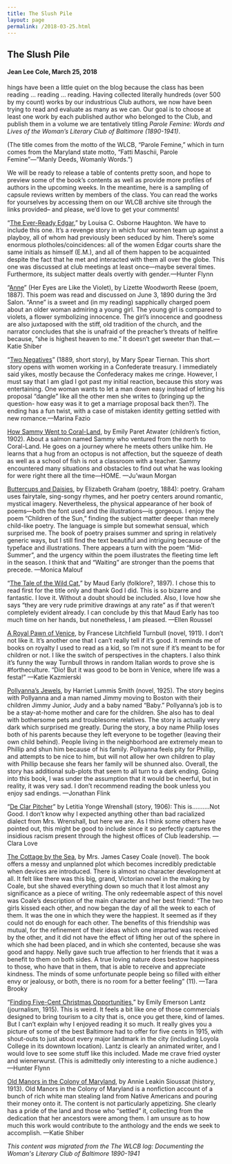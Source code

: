 ```yaml
---
title: The Slush Pile
layout: page
permalink: /2018-03-25.html
---
```

<style>
    .container{
        font-size:1.4em;
    }
</style>

## The Slush Pile
#### Jean Lee Cole, March 25, 2018

hings have been a little quiet on the blog because the class has been reading … reading … reading. Having collected literally hundreds (over 500 by my count) works by our industrious Club authors, we now have been trying to read and evaluate as many as we can. Our goal is to choose at least one work by each published author who belonged to the Club, and publish them in a volume we are tentatively titling *Parole Femine: Words and Lives of the Woman’s Literary Club of Baltimore (1890-1941)*. 

(The title comes from the motto of the WLCB, “Parole Femine,” which in turn comes from the Maryland state motto, “Fatti Maschii, Parole Femine”—”Manly Deeds, Womanly Words.”)

We will be ready to release a table of contents pretty soon, and hope to preview some of the book’s contents as well as provide more profiles of authors in the upcoming weeks. In the meantime, here is a sampling of capsule reviews written by members of the class. You can read the works for yourselves by accessing them on our WLCB archive site through the links provided– and please, we’d love to get your comments!

“[The Ever-Ready Edgar](https://elizajames.github.io/WLCB_draft/item.html?id=261),” by Louisa C. Osborne Haughton. We have to include this one. It’s a revenge story in which four women team up against a playboy, all of whom had previously been seduced by him. There’s some enormous plotholes/coincidences: all of the women Edgar courts share the same initials as himself (E.M.), and all of them happen to be acquainted despite the fact that he met and interacted with them all over the globe. This one was discussed at club meetings at least once—maybe several times. Furthermore, its subject matter deals overtly with gender.—Hunter Flynn

“[Anne](https://archive.org/details/abranchmaypoems00reesgoog)” (Her Eyes are Like the Violet), by Lizette Woodworth Reese (poem, 1887). This poem was read and discussed on June 3, 1890 during the 3rd Salon. “Anne” is a sweet and (in my reading) sapphically charged poem about an older woman admiring a young girl. The young girl is compared to violets, a flower symbolizing innocence. The girl’s innocence and goodness are also juxtaposed with the stiff, old tradition of the church, and the narrator concludes that she is unafraid of the preacher’s threats of hellfire because, “she is highest heaven to me.” It doesn’t get sweeter than that.—Katie Shiber

“[Two Negatives](https://elizajames.github.io/WLCB_draft/item.html?id=227)” (1889, short story), by Mary Spear Tiernan. This short story opens with women working in a Confederate treasury. I immediately said yikes, mostly because the Confederacy makes me cringe. However, I must say that I am glad I got past my initial reaction, because this story was entertaining. One woman wants to let a man down easy instead of letting his proposal “dangle” like all the other men she writes to (bringing up the question- how easy was it to get a marriage proposal back then?).  The ending has a fun twist, with a case of mistaken identity getting settled with new romance.—Marina Fazio

[How Sammy Went to Coral-Land](https://elizajames.github.io/WLCB_draft/item.html?id=195), by Emily Paret Atwater (children’s fiction, 1902). About a salmon named Sammy who ventured from the north to Coral-Land. He goes on a journey where he meets others unlike him. He learns that a hug from an octopus is not affection, but the squeeze of death as well as a school of fish is not a classroom with a teacher. Sammy encountered many situations and obstacles to find out what he was looking for were right there all the time—HOME. —Ju’waun Morgan

[Buttercups and Daisies](https://elizajames.github.io/WLCB_draft/item.html?id=293), by Elizabeth Graham (poetry, 1884): poetry. Graham uses fairytale, sing-songy rhymes, and her poetry centers around romantic, mystical imagery. Nevertheless, the physical appearance of her book of poems—both the font used and the illustrations—is gorgeous. I enjoy the poem “Children of the Sun,” finding the subject matter deeper than merely child-like poetry. The language is simple but somewhat sensual, which surprised me. The book of poetry praises summer and spring in relatively generic ways, but I still find the text beautiful and intriguing because of the typeface and illustrations. There appears a turn with the poem “Mid-Summer”, and the urgency within the poem illustrates the fleeting time left in the season. I think that and “Waiting” are stronger than the poems that precede. —Monica Malouf

“[The Tale of the Wild Cat](https://elizajames.github.io/WLCB_draft/item.html?id=451),” by Maud Early (folklore?, 1897). I chose this to read first for the title only and thank God I did. This is so bizarre and fantastic. I love it. Without a doubt should be included. Also, I love how she says “they are very rude primitive drawings at any rate” as if that weren’t completely evident already. I can conclude by this that Maud Early has too much time on her hands, but nonetheless, I am pleased. —Ellen Roussel

[A Royal Pawn of Venice](https://elizajames.github.io/WLCB_draft/item.html?id=134), by Francese Litchfield Turnbull (novel, 1911). I don’t not like it. It’s another one that I can’t really tell if it’s good. It reminds me of books on royalty I used to read as a kid, so I’m not sure if it’s meant to be for children or not. I like the switch of perspectives in the chapters. I also think it’s funny the way Turnbull throws in random Italian words to prove she is #fortheculture. “Dio! But it was good to be born in Venice, where life was a festa!” —Katie Kazmierski

[Pollyanna’s Jewels](https://archive.org/details/pollyannasjewels00smit), by Harriet Lummis Smith (novel, 1925). The story begins with Pollyanna and a man named Jimmy moving to Boston with their children Jimmy Junior, Judy and a baby named “Baby.” Pollyanna’s job is to be a stay-at-home mother and care for the children. She also has to deal with bothersome pets and troublesome relatives. The story is actually very dark which surprised me greatly. During the story, a boy name Philip loses both of his parents because they left everyone to be together (leaving their own child behind). People living in the neighborhood are extremely mean to Phillip and shun him because of his family. Pollyanna feels pity for Phillip, and attempts to be nice to him, but will not allow her own children to play with Phillip because she fears her family will be shunned also. Overall, the story has additional sub-plots that seem to all turn to a dark ending. Going into this book, I was under the assumption that it would be cheerful, but in reality, it was very sad. I don’t recommend reading the book unless you enjoy sad endings. —Jonathan Flink

“[De Clar Pitcher](https://elizajames.github.io/WLCB_draft/item.html?id=1544)” by Letitia Yonge Wrenshall (story, 1906): This is……….Not Good. I don’t know why I expected anything other than bad racialized dialect from Mrs. Wrenshall, but here we are. As I think some others have pointed out, this might be good to include since it so perfectly captures the insidious racism present through the highest offices of Club leadership. —Clara Love

[The Cottage by the Sea](https://elizajames.github.io/WLCB_draft/item.html?id=449), by Mrs. James Casey Coale (novel). The book offers a messy and unplanned plot which becomes incredibly predictable when devices are introduced. There is almost no character development at all. It felt like there was this big, grand, Victorian novel in the making by Coale, but she shaved everything down so much that it lost almost any significance as a piece of writing. The only redeemable aspect of this novel was Coale’s description of the main character and her best friend: “The two girls kissed each other, and now began the day of all the week to each of them. It was the one in which they were the happiest. It seemed as if they could not do enough for each other. The benefits of this friendship was mutual, for the refinement of their ideas which one imparted was received by the other, and it did not have the effect of lifting her out of the sphere in which she had been placed, and in which she contented, because she was good and happy. Nelly gave such true affection to her friends that it was a benefit to them on both sides. A true loving nature does bestow happiness to those, who have that in them, that is able to receive and appreciate kindness. The minds of some unfortunate people being so filled with either envy or jealousy, or both, there is no room for a better feeling” (11). —Tara Brooky

“[Finding Five-Cent Christmas Opportunities](https://elizajames.github.io/WLCB_draft/item.html?id=158),” by Emily Emerson Lantz (journalism, 1915). This is weird. It feels a bit like one of those commercials designed to bring tourism to a city that is, once you get there, kind of lames. But I can’t explain why I enjoyed reading it so much. It really gives you a picture of some of the best Baltimore had to offer for five cents in 1915, with shout-outs to just about every major landmark in the city (including Loyola College in its downtown location). Lantz is clearly an animated writer, and I would love to see some stuff like this included. Made me crave fried oyster and wienerwurst. (This is admittedly only interesting to a niche audience.) —Hunter Flynn

[Old Manors in the Colony of Maryland](https://elizajames.github.io/WLCB_draft/item.html?id=183), by Annie Leakin Sioussat (history, 1913). Old Manors in the Colony of Maryland is a nonfiction account of a bunch of rich white man stealing land from Native Americans and pouring their money onto it. The content is not particularly appetizing. She clearly has a pride of the land and those who “settled” it, collecting from the dedication that her ancestors were among them. I am unsure as to how much this work would contribute to the anthology and the ends we seek to accomplish. —Katie Shiber

*This content was migrated from the The WLCB log: Documenting the Woman's Literary Club of Baltimore 1890-1941*